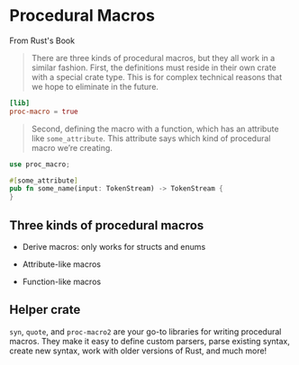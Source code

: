 # Procedural Macros

From Rust's Book

> There are three kinds of procedural macros, but they all work in a similar fashion. First, the definitions must reside in their own crate with a special crate type. This is for complex technical reasons that we hope to eliminate in the future.

```toml
[lib]
proc-macro = true
```

> Second, defining the macro with a function, which has an attribute like `some_attribute`. This attribute says which kind of procedural macro we’re creating.

```rust
use proc_macro;

#[some_attribute]
pub fn some_name(input: TokenStream) -> TokenStream {
}
```

## Three kinds of procedural macros

* Derive macros: only works for structs and enums

* Attribute-like macros

* Function-like macros

## Helper crate

`syn`, `quote`, and `proc-macro2` are your go-to libraries for writing procedural macros. They make it easy to define custom parsers, parse existing syntax, create new syntax, work with older versions of Rust, and much more!